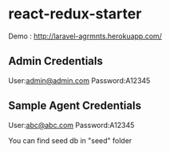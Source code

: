 # react-redux-starter
Demo : http://laravel-agrmnts.herokuapp.com/

Admin Credentials
------------------
User:admin@admin.com
Password:A12345

Sample Agent Credentials
------------------------
User:abc@abc.com
Password:A12345


You can find seed db in "seed" folder 

